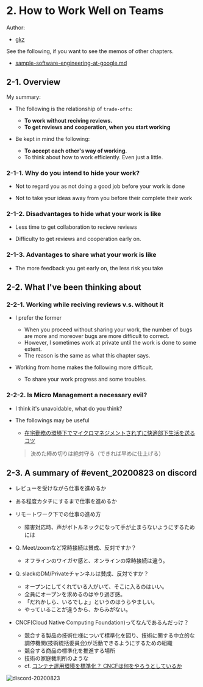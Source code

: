 # 2. How to Work Well on Teams

Author:
  - [gkz](https://twitter.com/gkzvoice)

See the following, if you want to see the memos of other chapters.
  - [sample-software-engineering-at-google.md ](logs/template/sample-software-engineering-at-google.md)

## 2-1. Overview

My summary:
- The following is the relationship of `trade-offs`:
  - **To work without reciving reviews.**
  - **To get reviews and cooperation, when you start working**

- Be kept in mind the following:
  - **To accept each other's way of working.**
  - To think about how to work efficiently. Even just a little.

### 2-1-1. Why do you intend to hide your work? 

- Not to regard you as not doing a good job before your work is done

- Not to take your ideas away from you before their complete their work


### 2-1-2. Disadvantages to hide what your work is like

- Less time to get collaboration to recieve reviews

- Difficulty to get reviews and cooperation early on.

### 2-1-3. Advantages to share what your work is like

- The more feedback you get early on, the less risk you take


## 2-2. What I've been thinking about

### 2-2-1. Working while reciving reviews v.s. without it

- I prefer the former
  - When you proceed without sharing your work, the number of bugs are more and moreover bugs are more difficult to correct.
  - However, I sometimes work at private until the work is done to some extent.
  - The reason is the same as what this chapter says.

- Working from home makes the following more difficult.
  - To share your work progress and some troubles.

### 2-2-2. Is Micro Management a necessary evil?

- I think it's unavoidable, what do you think?

- The followings may be useful
  - [在宅勤務の環境下でマイクロマネジメントされずに快適部下生活を送るコツ](https://note.com/ckw/n/n9fca0f95ce1e)
  > 決めた締め切りは絶対守る（できれば早めに仕上げる）

## 2-3. A summary of #event_20200823 on discord

- レビューを受けながら仕事を進めるか
- ある程度カタチにするまで仕事を進めるか

- リモートワーク下での仕事の進め方
  - 障害対応時、声がボトルネックになって手が止まらないようにするためには

- Q. Meet/zoomなど常時接続は賛成、反対ですか？
  - オフラインのワイガヤ感と、オンラインの常時接続は違う。

- Q. slackのDM/Privateチャンネルは賛成、反対ですか？
  - オープンにしてくれている人がいて、そこに入るのはいい。
  - 全員にオープンを求めるのはやり過ぎ感。
  - 「だれかしら、いるでしょ」というのはうらやましい。
  - やっていることが違うから、からみがない。

- CNCF(Cloud Native Computing Foundation)ってなんであるんだっけ？
  - 競合する製品の技術仕様について標準化を図り、技術に関する中立的な調停機関(技術統括委員会)が活動できるようにするための組織
  - 競合する商品の標準化を推進する場所
  - 技術の家庭裁判所のような
  - cf. [コンテナ運用環境を標準化？ CNCFは何をやろうとしているか](https://www.atmarkit.co.jp/ait/articles/1608/23/news114.html)

![discord-20200823](https://user-images.githubusercontent.com/38461277/92316361-c525ba00-f02d-11ea-9731-ec2516dc0448.png)